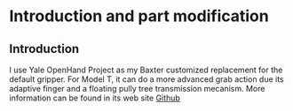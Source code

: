 # Introduction and part modification

## Introduction

I use Yale OpenHand Project as my Baxter customized replacement for the default gripper. For Model T, it can do a more advanced grab action due its adaptive finger and a floating pully tree transmission mecanism. More information can be found in its web site [Github](https://www.eng.yale.edu/grablab/openhand/) 

